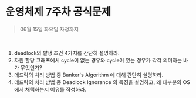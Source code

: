 # 운영체제 7주차 공식문제

> 06월 15일 화요일 자정까지

<br>

1. deadlock의 발생 조건 4가지를 간단히 설명하라.
2. 자원 할당 그래프에서 cycle이 없는 경우와 cycle이 있는 경우가 각각 의미하는 바가 무엇인가?
3. 데드락의 처리 방법 중 Banker's Algorithm 에 대해 간단히 설명하라.
4. 데드락의 처리 방법 중 Deadlock Ignorance 의 특징을 설명하고, 왜 대부분의 OS에서 채택하는지 이유를 작성하라.


